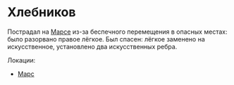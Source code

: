 Хлебников
=========

Пострадал на [Марсе](../places/mars.md) из-за беспечного перемещения в опасных местах: было разорвано правое лёгкое.
Был спасен: лёгкое заменено на искусственное, установлено два искусственных ребра.

Локации:
- [Марс](../places/mars.md)